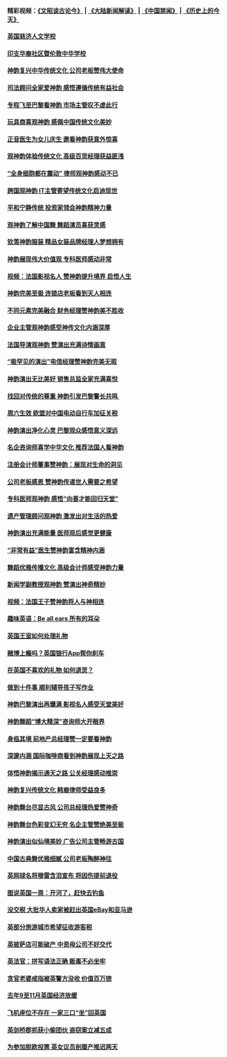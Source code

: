 #### 精彩视频：[《文昭谈古论今》](https://github.com/gfw-breaker/wenzhao/blob/master/README.md?t=01202130) | [《大陆新闻解读》](https://github.com/gfw-breaker/ntdtv-comedy/blob/master/README.md?t=01202130) | [《中国禁闻》](https://github.com/gfw-breaker/ntdtv-news/blob/master/README.md?t=01202130) | [《历史上的今天》](https://github.com/gfw-breaker/today-in-history/blob/master/README.md?t=01202130) 

#### [英国慈济人文学校](../pages/nsc974/n10989797.md?t=01202130) 

#### [印支华裔社区暨伦敦中华学校](../pages/nsc974/n10989792.md?t=01202130) 

#### [神韵复兴中华传统文化 公司老板赞伟大使命](../pages/nsc974/n10989243.md?t=01202130) 

#### [司法顾问全家爱神韵 感悟遵循传统有益社会](../pages/nsc974/n10989065.md?t=01202130) 

#### [专程飞至巴黎看神韵 市场主管叹不虚此行](../pages/nsc974/n10989012.md?t=01202130) 

#### [玩具商喜观神韵 感佩中国传统文化美妙](../pages/nsc974/n10988833.md?t=01202130) 

#### [正音医生为女儿庆生 邀看神韵获意外惊喜](../pages/nsc974/n10988789.md?t=01202130) 

#### [观神韵体验传统文化 高级百货经理获益匪浅](../pages/nsc974/n10988712.md?t=01202130) 

#### [“全身细胞都在震动” 律师观神韵感动不已](../pages/nsc974/n10988620.md?t=01202130) 

#### [跨国观神韵 IT主管寄望传统文化启迪现世](../pages/nsc974/n10988586.md?t=01202130) 

#### [平和宁静传统 投资家领会神韵精神力量](../pages/nsc974/n10988579.md?t=01202130) 

#### [观神韵了解中国舞 舞蹈演员喜获灵感](../pages/nsc974/n10988424.md?t=01202130) 

#### [钦羡神韵服装 精品女装品牌经理人梦想拥有](../pages/nsc974/n10988351.md?t=01202130) 

#### [神韵展现伟大价值观 专科医师感动非常](../pages/nsc974/n10988364.md?t=01202130) 

#### [视频：法国影视名人 赞神韵提升境界 启悟人生](../pages/nsc974/n10988310.md?t=01202130) 

#### [神韵完美至极 连锁店老板看到天人相连](../pages/nsc974/n10988295.md?t=01202130) 

#### [不同元素完美融合 财务经理赞神韵美不胜收](../pages/nsc974/n10988276.md?t=01202130) 

#### [企业主管观神韵感受神传文化内涵深厚](../pages/nsc974/n10988231.md?t=01202130) 

#### [法国导演观神韵 赞演出充满诗情画意](../pages/nsc974/n10987958.md?t=01202130) 

#### [“极罕见的演出”电信经理赞神韵完美无瑕](../pages/nsc974/n10988124.md?t=01202130) 

#### [神韵演出无比美好 销售总监全家充满喜悦](../pages/nsc974/n10988115.md?t=01202130) 

#### [找回对传统的尊重 神韵引发巴黎警长共鸣 ](../pages/nsc974/n10987940.md?t=01202130) 

#### [周六生效 欧盟对中国电动自行车加征关税](../pages/nsc974/n10987637.md?t=01202130) 

#### [神韵演出净化心灵 巴黎观众感悟意义深远](../pages/nsc974/n10987067.md?t=01202130) 

#### [名企咨询师喜学中华文化 推荐法国人看神韵](../pages/nsc974/n10987002.md?t=01202130) 

#### [注册会计师董事赞神韵：展现对生命的洞见](../pages/nsc974/n10986927.md?t=01202130) 

#### [公司老板感恩 赞神韵传递世人需要之希望](../pages/nsc974/n10986858.md?t=01202130) 

#### [专科医师观神韵 感悟“向善才能回归天堂”](../pages/nsc974/n10986837.md?t=01202130) 

#### [遗产管理顾问观神韵 激发出对生活的热爱](../pages/nsc974/n10986911.md?t=01202130) 

#### [神韵演出充满能量 医师观后感觉更健康](../pages/nsc974/n10986822.md?t=01202130) 

#### [“非常有益”医生赞神韵富含精神内涵](../pages/nsc974/n10986718.md?t=01202130) 

#### [舞蹈优雅传播文化 高级会计师感受神韵力量](../pages/nsc974/n10986710.md?t=01202130) 

#### [新闻学副教授观神韵 赞演出神奇精妙](../pages/nsc974/n10986613.md?t=01202130) 

#### [视频：法国王子赞神韵将人与神相连](../pages/nsc974/n10986413.md?t=01202130) 

#### [趣味英语：Be all ears 所有的耳朵](../pages/nsc974/n10985161.md?t=01202130) 

#### [英国王室如何处理礼物](../pages/nsc974/n10985131.md?t=01202130) 

#### [赌博上瘾吗？英国银行App帮你刹车](../pages/nsc974/n10985121.md?t=01202130) 

#### [在英国不喜欢的礼物 如何退货？](../pages/nsc974/n10985110.md?t=01202130) 

#### [做到十件事 顺利辅导孩子写作业](../pages/nsc974/n10985075.md?t=01202130) 

#### [神韵巴黎演出再爆满 影视名人感受天堂美好](../pages/nsc974/n10984954.md?t=01202130) 

#### [神韵舞蹈“博大精深”咨询师大开眼界](../pages/nsc974/n10984677.md?t=01202130) 

#### [身临其境 前地产总经理赞一定要看神韵](../pages/nsc974/n10984484.md?t=01202130) 

#### [深邃内涵 国际咖啡商看到神韵展现上天之路](../pages/nsc974/n10984529.md?t=01202130) 

#### [体悟神韵揭示通天之路 公关经理感动推崇](../pages/nsc974/n10984420.md?t=01202130) 

#### [神韵复兴传统文化 韩裔律师受益良多](../pages/nsc974/n10984336.md?t=01202130) 

#### [神韵舞台尽显古风 公司总经理热爱赞神奇](../pages/nsc974/n10984129.md?t=01202130) 

#### [神韵舞台色彩变幻无穷 名企主管赞绝美至极](../pages/nsc974/n10984123.md?t=01202130) 

#### [神韵演出似仙境美妙 广告公司主管畅游古国](../pages/nsc974/n10983955.md?t=01202130) 

#### [中国古典舞优雅细腻 公司老板陶醉神往](../pages/nsc974/n10983863.md?t=01202130) 

#### [英网球名将穆雷含泪宣布 将因伤提前退役](../pages/nsc974/n10983038.md?t=01202130) 

#### [图说英国一周：开河了，赶快去钓鱼](../pages/nsc974/n10983196.md?t=01202130) 

#### [没交税 大批华人卖家被赶出英国eBay和亚马逊](../pages/nsc974/n10983108.md?t=01202130) 

#### [英部分旅游城市希望征收游客税](../pages/nsc974/n10983104.md?t=01202130) 

#### [英披萨店可能破产 中资母公司不好交代](../pages/nsc974/n10983069.md?t=01202130) 

#### [英法官：拼写语法正确 贩毒不必坐牢](../pages/nsc974/n10983060.md?t=01202130) 

#### [贪官老婆戒指被英警方没收 价值百万镑](../pages/nsc974/n10983052.md?t=01202130) 

#### [去年9至11月英国经济放缓](../pages/nsc974/n10983032.md?t=01202130) 

#### [飞机座位不存在  一家三口“坐”回英国](../pages/nsc974/n10983023.md?t=01202130) 

#### [英剑桥郡抓获小偷团伙 盗窃案立减五成](../pages/nsc974/n10983009.md?t=01202130) 

#### [为参加脱欧投票 英女议员剖腹产推迟两天](../pages/nsc974/n10983001.md?t=01202130) 


